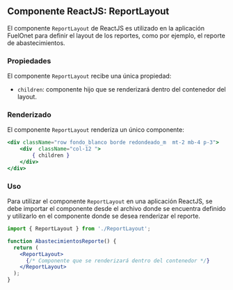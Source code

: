 ## Componente ReactJS: ReportLayout

El componente `ReportLayout` de ReactJS es utilizado en la aplicación FuelOnet para definir el layout de los reportes, como por ejemplo, el reporte de abastecimientos.

### Propiedades

El componente `ReportLayout` recibe una única propiedad:

- `children`: componente hijo que se renderizará dentro del contenedor del layout.

### Renderizado

El componente `ReportLayout` renderiza un único componente:

```jsx
<div className="row fondo_blanco borde redondeado_m  mt-2 mb-4 p-3">
    <div  className="col-12 ">
        { children }
    </div>
</div>
````

### Uso
Para utilizar el componente `ReportLayout` en una aplicación ReactJS, se debe importar el componente desde el archivo donde se encuentra definido y utilizarlo en el componente donde se desea renderizar el reporte.

```jsx
import { ReportLayout } from './ReportLayout';

function AbastecimientosReporte() {
  return (
    <ReportLayout>
      {/* Componente que se renderizará dentro del contenedor */}
    </ReportLayout>
  );
}
```